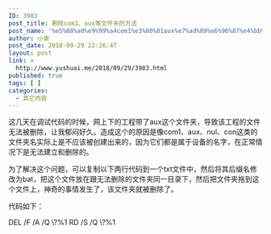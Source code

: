 ```yaml
---
ID: 3983
post_title: 删除com1、aux等文件夹的方法
post_name: '%e5%88%a0%e9%99%a4com1%e3%80%81aux%e7%ad%89%e6%96%87%e4%bb%b6%e5%a4%b9%e7%9a%84%e6%96%b9%e6%b3%95'
author: 小奥
post_date: 2018-09-29 22:26:47
layout: post
link: >
  http://www.yushuai.me/2018/09/29/3983.html
published: true
tags: [ ]
categories:
  - 其它内容
---
```

这几天在调试代码的时候，网上下的工程带了aux这个文件夹，导致该工程的文件无法被删除，让我郁闷好久。造成这个的原因是像com1、aux、nul、con这类的文件夹名实际上是不应该被创建出来的，因为它们都是属于设备的名字，在正常情况下是无法建立和删除的。

为了解决这个问题，可以复制以下两行代码到一个txt文件中，然后将其后缀名修改为bat，把这个文件放在跟无法删除的文件夹同一目录下，然后把文件夹拖到这个文件上，神奇的事情发生了，该文件夹就被删除了。

代码如下：

DEL /F /A /Q \\?\%1
RD /S /Q \\?\%1
